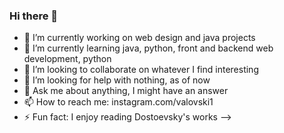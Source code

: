 ### Hi there 👋

<!--
**valovski/valovski** is a ✨ _special_ ✨ repository because its `README.md` (this file) appears on your GitHub profile.

Here are some ideas to get you started:
-->
- 🔭 I’m currently working on web design and java projects
- 🌱 I’m currently learning java, python, front and backend web development, python
- 👯 I’m looking to collaborate on whatever I find interesting
- 🤔 I’m looking for help with nothing, as of now
- 💬 Ask me about anything, I might have an answer
- 📫 How to reach me: instagram.com/valovski1
- ⚡ Fun fact: I enjoy reading Dostoevsky's works
-->
